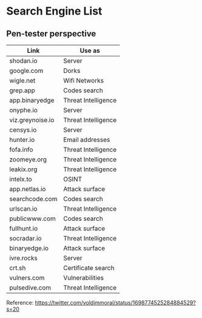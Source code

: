 # Search Engine List


## Pen-tester perspective

| Link | Use as  |
|----|---|
| shodan.io | Server |
| google.com | Dorks |
| wigle.net | Wifi Networks |
| grep.app | Codes search |
| app.binaryedge | Threat Intelligence |
| onyphe.io | Server |
| viz.greynoise.io | Threat Intelligence |
| censys.io | Server |
| hunter.io | Email addresses |
| fofa.info | Threat Intelligence |
| zoomeye.org | Threat Intelligence |
| leakix.org | Threat Intelligence |
| intelx.to | OSINT |
| app.netlas.io | Attack surface |
| searchcode.com | Codes search |
| urlscan.io | Threat Intelligence |
| publicwww.com | Codes search |
| fullhunt.io | Attack surface |
| socradar.io | Threat Intelligence |
| binaryedge.io | Attack surface |
| ivre.rocks | Server |
| crt.sh | Certificate search |
| vulners.com | Vulnerabilities |
| pulsedive.com | Threat Intelligence |


Reference: https://twitter.com/voldimmoral/status/1698774525284884529?s=20